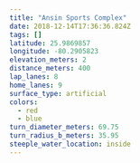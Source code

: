 ```yaml
---
title: "Ansin Sports Complex"
date: 2018-12-14T17:36:36.824Z
tags: []
latitude: 25.9869857
longitude: -80.2905823
elevation_meters: 2
distance_meters: 400
lap_lanes: 8
home_lanes: 9
surface_type: artificial
colors:
  - red
  - blue
turn_diameter_meters: 69.75
turn_radius_b_meters: 35.95
steeple_water_location: inside
---
```

